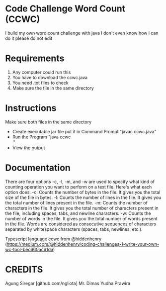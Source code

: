 # Code Challenge Word Count (CCWC)
I build my own word count challenge with java
I don't even know how i can do it please do not edit

# Requirements
1. Any computer could run this
2. You have to download the ccwc.java
3. You need .txt files to check
4. Make sure the file in the same directory
   
# Instructions
Make sure both files in the same directory 
- Create executable jar file put it in Command Prompt
  "javac ccwc.java"
- Run the Program
  "java ccwc <option> <filename>"
- View the output
  
# Documentation
There are four options -c, -l, -m, and -w are used to specify what kind of counting operation you want to perform on a text file. Here's what each option does:
-c: Counts the number of bytes in the file. It gives you the total size of the file in bytes.
-l: Counts the number of lines in the file. It gives you the total number of lines present in the file.
-m: Counts the number of characters in the file. It gives you the total number of characters present in the file, including spaces, tabs, and newline characters.
-w: Counts the number of words in the file. It gives you the total number of words present in the file. Words are considered as consecutive sequences of characters separated by whitespace characters (spaces, tabs, newlines, etc.).

Typescript language ccwc from @hiddenhenry
(https://medium.com/@hiddenhenry/coding-challenges-1-write-your-own-wc-tool-bec660ac61da)

# CREDITS
Agung Siregar [github.com/ngliota]
Mr. Dimas Yudha Prawira
